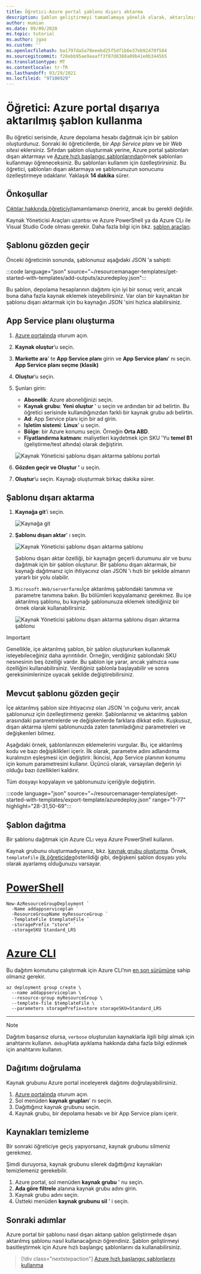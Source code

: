 ```yaml
---
title: Öğretici-Azure portal şablonu dışarı aktarma
description: Şablon geliştirmeyi tamamlamaya yönelik olarak, aktarılmış bir şablonu nasıl kullanacağınızı öğrenin.
author: mumian
ms.date: 09/09/2020
ms.topic: tutorial
ms.author: jgao
ms.custom: ''
ms.openlocfilehash: ba1797da5a78eeebd25f5df1b6e37eb92470f584
ms.sourcegitcommit: f28ebb95ae9aaaff3f87d8388a09b41e0b3445b5
ms.translationtype: MT
ms.contentlocale: tr-TR
ms.lasthandoff: 03/29/2021
ms.locfileid: "97106929"
---
```

# <a name="tutorial-use-exported-template-from-the-azure-portal"></a>Öğretici: Azure portal dışarıya aktarılmış şablon kullanma

Bu öğretici serisinde, Azure depolama hesabı dağıtmak için bir şablon oluşturdunuz. Sonraki iki öğreticilerde, bir *App Service planı* ve bir *Web sitesi* eklersiniz. Sıfırdan şablon oluşturmak yerine, Azure portal şablonları dışarı aktarmayı ve [Azure hızlı başlangıç şablonlarından](https://azure.microsoft.com/resources/templates/)örnek şablonları kullanmayı öğreneceksiniz. Bu şablonları kullanım için özelleştirirsiniz. Bu öğretici, şablonları dışarı aktarmaya ve şablonunuzun sonucunu özelleştirmeye odaklanır. Yaklaşık **14 dakika** sürer.

## <a name="prerequisites"></a>Önkoşullar

[Çıktılar hakkında öğreticiyi](template-tutorial-add-outputs.md)tamamlamanızı öneririz, ancak bu gerekli değildir.

Kaynak Yöneticisi Araçları uzantısı ve Azure PowerShell ya da Azure CLı ile Visual Studio Code olması gerekir. Daha fazla bilgi için bkz. [şablon araçları](template-tutorial-create-first-template.md#get-tools).

## <a name="review-template"></a>Şablonu gözden geçir

Önceki öğreticinin sonunda, şablonunuz aşağıdaki JSON 'a sahipti:

:::code language="json" source="~/resourcemanager-templates/get-started-with-templates/add-outputs/azuredeploy.json":::

Bu şablon, depolama hesaplarının dağıtımı için iyi bir sonuç verir, ancak buna daha fazla kaynak eklemek isteyebilirsiniz. Var olan bir kaynaktan bir şablonu dışarı aktarmak için bu kaynağın JSON 'sini hızlıca alabilirsiniz.

## <a name="create-app-service-plan"></a>App Service planı oluşturma

1. [Azure portalında](https://portal.azure.com) oturum açın.
1. **Kaynak oluştur**’u seçin.
1. **Markette ara**' te **App Service planı** girin ve **App Service planı**' nı seçin.  **App Service planı seçme (klasik)**
1. **Oluştur**’u seçin.
1. Şunları girin:

    - **Abonelik**: Azure aboneliğinizi seçin.
    - **Kaynak grubu**: **Yeni oluştur** ' u seçin ve ardından bir ad belirtin. Bu öğretici serisinde kullandığınızdan farklı bir kaynak grubu adı belirtin.
    - **Ad**: App Service planı için bir ad girin.
    - **Işletim sistemi**: **Linux**' u seçin.
    - **Bölge**: bir Azure konumu seçin. Örneğin **Orta ABD**.
    - **Fiyatlandırma katmanı**: maliyetleri kaydetmek için SKU 'Yu **temel B1** (geliştirme/test altında) olarak değiştirin.

    ![Kaynak Yöneticisi şablonu dışarı aktarma şablonu portalı](./media/template-tutorial-export-template/resource-manager-template-export.png)
1. **Gözden geçir ve Oluştur '** u seçin.
1. **Oluştur**’u seçin. Kaynağı oluşturmak birkaç dakika sürer.

## <a name="export-template"></a>Şablonu dışarı aktarma

1. **Kaynağa git**’i seçin.

    ![Kaynağa git](./media/template-tutorial-export-template/resource-manager-template-export-go-to-resource.png)

1. **Şablonu dışarı aktar**' ı seçin.

    ![Kaynak Yöneticisi şablonu dışarı aktarma şablonu](./media/template-tutorial-export-template/resource-manager-template-export-template.png)

   Şablonu dışarı aktar özelliği, bir kaynağın geçerli durumunu alır ve bunu dağıtmak için bir şablon oluşturur. Bir şablonu dışarı aktarmak, bir kaynağı dağıtmanız için ihtiyacınız olan JSON 'ı hızlı bir şekilde almanın yararlı bir yolu olabilir.

1. `Microsoft.Web/serverfarms`İçe aktarılmış şablondaki tanımına ve parametre tanımına bakın. Bu bölümleri kopyalamanız gerekmez. Bu içe aktarılmış şablonu, bu kaynağı şablonunuza eklemek istediğiniz bir örnek olarak kullanabilirsiniz.

    ![Kaynak Yöneticisi şablonu dışarı aktarma şablonu dışarı aktarma şablonu](./media/template-tutorial-export-template/resource-manager-template-exported-template.png)

> [!IMPORTANT]
> Genellikle, içe aktarılmış şablon, bir şablon oluştururken kullanmak isteyebileceğiniz daha ayrıntılıdır. Örneğin, verdiğiniz şablondaki SKU nesnesinin beş özelliği vardır. Bu şablon işe yarar, ancak yalnızca `name` özelliğini kullanabilirsiniz. Verdiğiniz şablonla başlayabilir ve sonra gereksinimlerinize uyacak şekilde değiştirebilirsiniz.

## <a name="revise-existing-template"></a>Mevcut şablonu gözden geçir

İçe aktarılmış şablon size ihtiyacınız olan JSON 'ın çoğunu verir, ancak şablonunuz için özelleştirmeniz gerekir. Şablonlarınız ve aktarılmış şablon arasındaki parametrelerde ve değişkenlerde farklara dikkat edin. Kuşkusuz, dışarı aktarma işlemi şablonunuzda zaten tanımladığınız parametreleri ve değişkenleri bilmez.

Aşağıdaki örnek, şablonlarınızın eklemelerini vurgular. Bu, içe aktarılmış kodu ve bazı değişiklikleri içerir. İlk olarak, parametre adını adlandırma kuralınızın eşleşmesi için değiştirir. İkincisi, App Service planının konumu için konum parametresini kullanır. Üçüncü olarak, varsayılan değerin iyi olduğu bazı özellikleri kaldırır.

Tüm dosyayı kopyalayın ve şablonunuzu içeriğiyle değiştirin.

:::code language="json" source="~/resourcemanager-templates/get-started-with-templates/export-template/azuredeploy.json" range="1-77" highlight="28-31,50-69":::

## <a name="deploy-template"></a>Şablon dağıtma

Bir şablonu dağıtmak için Azure CLı veya Azure PowerShell kullanın.

Kaynak grubunu oluşturmadıysanız, bkz. [kaynak grubu oluşturma](template-tutorial-create-first-template.md#create-resource-group). Örnek, `templateFile` [ilk öğreticide](template-tutorial-create-first-template.md#deploy-template)gösterildiği gibi, değişkeni şablon dosyası yolu olarak ayarlamış olduğunuzu varsayar.

# <a name="powershell"></a>[PowerShell](#tab/azure-powershell)

```azurepowershell
New-AzResourceGroupDeployment `
  -Name addappserviceplan `
  -ResourceGroupName myResourceGroup `
  -TemplateFile $templateFile `
  -storagePrefix "store" `
  -storageSKU Standard_LRS
```

# <a name="azure-cli"></a>[Azure CLI](#tab/azure-cli)

Bu dağıtım komutunu çalıştırmak için Azure CLI’nın [en son sürümüne](/cli/azure/install-azure-cli) sahip olmanız gerekir.

```azurecli
az deployment group create \
  --name addappserviceplan \
  --resource-group myResourceGroup \
  --template-file $templateFile \
  --parameters storagePrefix=store storageSKU=Standard_LRS
```

---

> [!NOTE]
> Dağıtım başarısız olursa, `verbose` oluşturulan kaynaklarla ilgili bilgi almak için anahtarını kullanın. `debug`Hata ayıklama hakkında daha fazla bilgi edinmek için anahtarını kullanın.

## <a name="verify-deployment"></a>Dağıtımı doğrulama

Kaynak grubunu Azure portal inceleyerek dağıtımı doğrulayabilirsiniz.

1. [Azure portalında](https://portal.azure.com) oturum açın.
1. Sol menüden **kaynak grupları**' nı seçin.
1. Dağıttığınız kaynak grubunu seçin.
1. Kaynak grubu, bir depolama hesabı ve bir App Service planı içerir.

## <a name="clean-up-resources"></a>Kaynakları temizleme

Bir sonraki öğreticiye geçiş yapıyorsanız, kaynak grubunu silmeniz gerekmez.

Şimdi duruyorsa, kaynak grubunu silerek dağıttığınız kaynakları temizlemeniz gerekebilir.

1. Azure portal, sol menüden **kaynak grubu** ' nu seçin.
2. **Ada göre filtrele** alanına kaynak grubu adını girin.
3. Kaynak grubu adını seçin.
4. Üstteki menüden **kaynak grubunu sil** ' i seçin.

## <a name="next-steps"></a>Sonraki adımlar

Azure portal bir şablonu nasıl dışarı aktarıp şablon geliştirmede dışarı aktarılmış şablonu nasıl kullanacağınızı öğrendiniz. Şablon geliştirmeyi basitleştirmek için Azure hızlı başlangıç şablonlarını da kullanabilirsiniz.

> [!div class="nextstepaction"]
> [Azure hızlı başlangıç şablonlarını kullanma](template-tutorial-quickstart-template.md)
